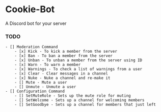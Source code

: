 # Cookie-Bot
A Discord bot for your server

### TODO
    - [] Moderation Command
        - [x] Kick - To kick a member from the server
        - [x] Ban - To ban a member from the server
        - [x] Unban - To unban a member from the server using ID
        - [x] Warn - To warn a member
        - [x] Warnings - To check a list of warnings from a user
        - [x] Clear - Clear messages in a channel
        - [x] Nuke - Nuke a channel and re-make it
        - [] Mute - Mute a user
        - [] Unmute - Unmute a user
    - [] Configuration Command
        - [] SetMuteRole - Sets up the mute role for muting
        - [] SetWelcome - Sets up a channel for welcoming members
        - [] SetGoodbye - Sets up a channel for members that just left
